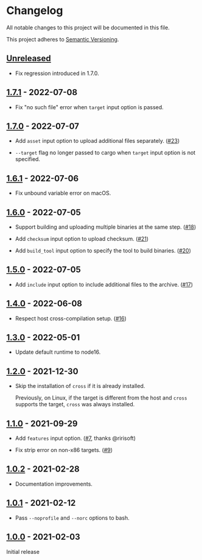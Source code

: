 # Changelog

All notable changes to this project will be documented in this file.

This project adheres to [Semantic Versioning](https://semver.org).

<!--
Note: In this file, do not use the hard wrap in the middle of a sentence for compatibility with GitHub comment style markdown rendering.
-->

## [Unreleased]

- Fix regression introduced in 1.7.0.

## [1.7.1] - 2022-07-08

- Fix "no such file" error when `target` input option is passed.

## [1.7.0] - 2022-07-07

- Add `asset` input option to upload additional files separately. ([#23](https://github.com/taiki-e/upload-rust-binary-action/pull/23))

- `--target` flag no longer passed to cargo when `target` input option is not specified.

## [1.6.1] - 2022-07-06

- Fix unbound variable error on macOS.

## [1.6.0] - 2022-07-05

- Support building and uploading multiple binaries at the same step. ([#18](https://github.com/taiki-e/upload-rust-binary-action/pull/18))

- Add `checksum` input option to upload checksum. ([#21](https://github.com/taiki-e/upload-rust-binary-action/pull/21))

- Add `build_tool` input option to specify the tool to build binaries. ([#20](https://github.com/taiki-e/upload-rust-binary-action/pull/20))

## [1.5.0] - 2022-07-05

- Add `include` input option to include additional files to the archive. ([#17](https://github.com/taiki-e/upload-rust-binary-action/pull/17))

## [1.4.0] - 2022-06-08

- Respect host cross-compilation setup. ([#16](https://github.com/taiki-e/upload-rust-binary-action/pull/16))

## [1.3.0] - 2022-05-01

- Update default runtime to node16.

## [1.2.0] - 2021-12-30

- Skip the installation of `cross` if it is already installed.

  Previously, on Linux, if the target is different from the host and `cross` supports the target, `cross` was always installed.

## [1.1.0] - 2021-09-29

- Add `features` input option. ([#7](https://github.com/taiki-e/upload-rust-binary-action/pull/7), thanks @ririsoft)

- Fix strip error on non-x86 targets. ([#9](https://github.com/taiki-e/upload-rust-binary-action/pull/9))

## [1.0.2] - 2021-02-28

- Documentation improvements.

## [1.0.1] - 2021-02-12

- Pass `--noprofile` and `--norc` options to bash.

## [1.0.0] - 2021-02-03

Initial release

[Unreleased]: https://github.com/taiki-e/upload-rust-binary-action/compare/v1.7.1...HEAD
[1.7.1]: https://github.com/taiki-e/upload-rust-binary-action/compare/v1.7.0...v1.7.1
[1.7.0]: https://github.com/taiki-e/upload-rust-binary-action/compare/v1.6.1...v1.7.0
[1.6.1]: https://github.com/taiki-e/upload-rust-binary-action/compare/v1.6.0...v1.6.1
[1.6.0]: https://github.com/taiki-e/upload-rust-binary-action/compare/v1.5.0...v1.6.0
[1.5.0]: https://github.com/taiki-e/upload-rust-binary-action/compare/v1.4.0...v1.5.0
[1.4.0]: https://github.com/taiki-e/upload-rust-binary-action/compare/v1.3.0...v1.4.0
[1.3.0]: https://github.com/taiki-e/upload-rust-binary-action/compare/v1.2.0...v1.3.0
[1.2.0]: https://github.com/taiki-e/upload-rust-binary-action/compare/v1.1.0...v1.2.0
[1.1.0]: https://github.com/taiki-e/upload-rust-binary-action/compare/v1.0.2...v1.1.0
[1.0.2]: https://github.com/taiki-e/upload-rust-binary-action/compare/v1.0.1...v1.0.2
[1.0.1]: https://github.com/taiki-e/upload-rust-binary-action/compare/v1.0.0...v1.0.1
[1.0.0]: https://github.com/taiki-e/upload-rust-binary-action/releases/tag/v1.0.0
